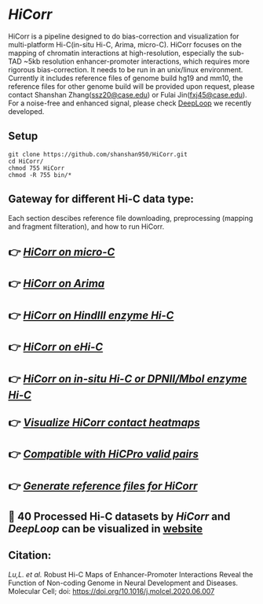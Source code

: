 # *HiCorr*
HiCorr is a pipeline designed to do bias-correction and visualization for multi-platform Hi-C(in-situ Hi-C, Arima, micro-C). HiCorr focuses on the mapping of chromatin interactions at high-resolution, especially the sub-TAD ~5kb resolution enhancer-promoter interactions, which requires more rigorous bias-correction. It needs to be run in an unix/linux environment. Currently it includes reference files of genome build hg19 and mm10, the reference files for other genome build will be provided upon request, please contact Shanshan Zhang(ssz20@case.edu) or Fulai Jin(fxj45@case.edu). For a noise-free and enhanced signal, please check [DeepLoop](https://github.com/JinLabBioinfo/DeepLoop) we recently developed.<br/>
## Setup
```
git clone https://github.com/shanshan950/HiCorr.git
cd HiCorr/
chmod 755 HiCorr
chmod -R 755 bin/*
```
## Gateway for different Hi-C data type:
Each section descibes reference file downloading, preprocessing (mapping and fragment filteration), and how to run HiCorr.
 ## :point_right:  [*HiCorr on micro-C*](https://github.com/JinLabBioinfo/HiCorr/blob/master/documents/HiCorr_micro-C.md)
 ## :point_right:  [*HiCorr on Arima*](https://github.com/JinLabBioinfo/HiCorr/blob/master/documents/HiCorr_Arima.md)
 ## :point_right:  [*HiCorr on HindIII enzyme Hi-C*](https://github.com/JinLabBioinfo/HiCorr/blob/master/documents/HiCorr_HindIII.md)
 ## :point_right:  [*HiCorr on eHi-C*](https://github.com/JinLabBioinfo/HiCorr/blob/master/documents/HiCorr_eHi-C.md)
 ## :point_right:  [*HiCorr on in-situ Hi-C or DPNII/Mbol enzyme Hi-C*](https://github.com/JinLabBioinfo/HiCorr/blob/master/documents/HiCorr_insituHi-C.md)
 ## :point_right:  [*Visualize HiCorr contact heatmaps*](https://github.com/JinLabBioinfo/HiCorr/blob/master/documents/HiCorr_heatmap.md)
 ## :point_right:  [*Compatible with HiCPro valid pairs*](https://github.com/shanshan950/Hi-C-data-preprocess/blob/master/documents/HiCPro_allValidPairs_to_Fragment.md)
 ## :point_right:  [*Generate reference files for HiCorr*](https://github.com/JinLabBioinfo/HiCorr/blob/master/documents/generate_reference_files.md)
 
## :eyes: 40 Processed Hi-C datasets by *HiCorr* and *DeepLoop* can be visualized in [website](https://hiview.case.edu/public/DeepLoop/) <br/>

## Citation: <br/>
_Lu,L. et al._ Robust Hi-C Maps of Enhancer-Promoter Interactions Reveal the Function of Non-coding Genome in Neural Development and Diseases. Molecular Cell; doi: https://doi.org/10.1016/j.molcel.2020.06.007



